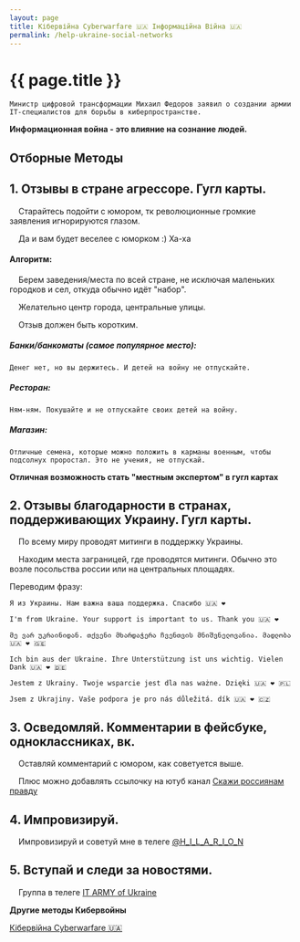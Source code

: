```yaml
---
layout: page
title: Кібервійна Cyberwarfare 🇺🇦 Інформаційна Війна 🇺🇦
permalink: /help-ukraine-social-networks
---
```



<h1 itemprop="name">{{ page.title }}</h1>

`Министр цифровой трансформации Михаил Федоров заявил о создании армии IT-специалистов для борьбы в киберпространстве.`

**Информационная война - это влияние на сознание людей.**

## Отборные Методы

## 1. Отзывы в стране агрессоре. Гугл карты.

&nbsp;&nbsp;&nbsp; Старайтесь подойти с юмором, тк революционные громкие заявления игнорируются глазом.

&nbsp;&nbsp;&nbsp; Да и вам будет веселее с юморком :) Ха-ха

#### Алгоритм:

&nbsp;&nbsp;&nbsp; Берем заведения/места по всей стране, не исключая маленьких городков и сел, откуда обычно идёт "набор".

&nbsp;&nbsp;&nbsp; Желательно центр города, центральные улицы.

&nbsp;&nbsp;&nbsp; Отзыв должен быть коротким.

##### Банки/банкоматы (самое популярное место):
`Денег нет, но вы держитесь. И детей на войну не отпускайте.`

##### Ресторан:
`Ням-ням. Покушайте и не отпускайте своих детей на войну.`

##### Магазин:
`Отличные семена, которые можно положить в карманы военным, чтобы подсолнух проростал. Это не учения, не отпускай.`

**Отличная возможность стать "местным экспертом" в гугл картах**

## 2. Отзывы благодарности в странах, поддерживающих Украину. Гугл карты.

&nbsp;&nbsp;&nbsp; По всему миру проводят митинги в поддержку Украины.

&nbsp;&nbsp;&nbsp; Находим места заграницей, где проводятся митинги. 
Обычно это возле посольства россии или на центральных площадях.

Переводим фразу:

`Я из Украины. Нам важна ваша поддержка. Спасибо 🇺🇦 ❤️`

`I'm from Ukraine. Your support is important to us. Thank you 🇺🇦 ❤️ `

`მე ვარ უკრაინიდან. თქვენი მხარდაჭერა ჩვენთვის მნიშვნელოვანია. მადლობა 🇺🇦 ❤️ 🇬🇪`

`Ich bin aus der Ukraine. Ihre Unterstützung ist uns wichtig. Vielen Dank 🇺🇦 ❤️ 🇩🇪`

`Jestem z Ukrainy. Twoje wsparcie jest dla nas ważne. Dzięki 🇺🇦 ❤️ 🇵🇱`

`Jsem z Ukrajiny. Vaše podpora je pro nás důležitá. dík 🇺🇦 ❤️ 🇨🇿`


## 3. Осведомляй. Комментарии в фейсбуке, одноклассниках, вк.

&nbsp;&nbsp;&nbsp; Оставляй комментарий с юмором, как советуется выше.

&nbsp;&nbsp;&nbsp; Плюс можно добавлять ссылочку на ютуб канал
<a target="_blank" href="https://www.youtube.com/channel/UCEh2uMjzAMgznh4U5bnl6Ag">Скажи россиянам правду</a>

## 4. Импровизируй.

&nbsp;&nbsp;&nbsp; Импровизируй и советуй мне в телеге
<a target="_blank" href="https://t.me/H_I_L_A_R_I_O_N">@H_I_L_A_R_I_O_N</a>

## 5. Вступай и следи за новостями.

&nbsp;&nbsp;&nbsp; Группа в телеге <a target="_blank" href="https://t.me/itarmyofukraine2022">IT ARMY of Ukraine</a>

**Другие методы Кибервойны**

<a target="_blank" href="/help-ukraine">Кібервійна Cyberwarfare 🇺🇦</a>

